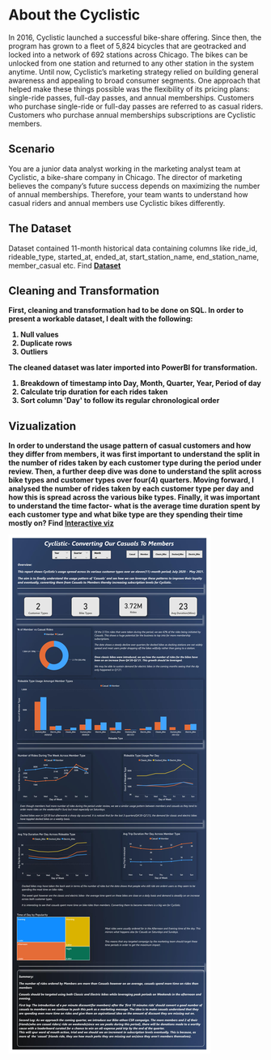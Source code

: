 # About the Cyclistic
In 2016, Cyclistic launched a successful bike-share offering. Since then, the program has grown to a fleet of 5,824 bicycles that are geotracked and locked into a network of 692 stations across Chicago. The bikes can be unlocked from one station and returned to any other station in the system anytime. Until now, Cyclistic’s marketing strategy relied on building general awareness and appealing to broad consumer segments. One approach that helped make these things possible was the flexibility of its pricing plans: single-ride passes, full-day passes, and annual memberships. Customers who purchase single-ride or full-day passes are referred to as casual riders. Customers who purchase annual memberships subscriptions are Cyclistic members.

## Scenario
You are a junior data analyst working in the marketing analyst team at Cyclistic, a bike-share company in Chicago. The director of marketing believes the company’s future success depends on maximizing the number of annual memberships. Therefore, your team wants to understand how casual riders and annual members use Cyclistic bikes differently. 

## The Dataset
Dataset contained 11-month historical data containing columns like ride_id, rideable_type, started_at, ended_at, start_station_name, end_station_name, member_casual etc. Find <b><ins>[Dataset](https://www.kaggle.com/datasets/adewunmiolowu/cyclistic-bike-share?select=capstone2_1dayandless.csv)<b><ins><b>


## Cleaning and Transformation
First, cleaning and transformation had to be done on SQL. In order to present a workable dataset, I dealt with the following:
1. Null values
2. Duplicate rows
3. Outliers

The cleaned dataset was later imported into PowerBI for transformation. 
1. Breakdown of timestamp into Day, Month, Quarter, Year, Period of day
2. Calculate trip duration for each rides taken
3. Sort column 'Day' to follow its regular chronological order

## Vizualization 
In order to understand the usage pattern of casual customers and how they differ from members, it was first important to understand the split in the number of rides taken by each customer type during the period under review. Then, a further deep dive was done to understand the split across bike types and customer types over four(4) quarters. Moving forward, I analysed the number of rides taken by each customer type per day and how this is spread across the various bike types. Finally, it was important to understand the time factor- what is the average time duration spent by each customer type and what bike type are they spending their time mostly on?
Find <b><ins>[Interactive viz](https://app.powerbi.com/links/unym-37fAB?ctid=ad42a34b-c7c7-4982-9dd1-d2875b8a8521&pbi_source=linkShare)<ins><b>

![](Google_Capstone_Viz.jpg)

